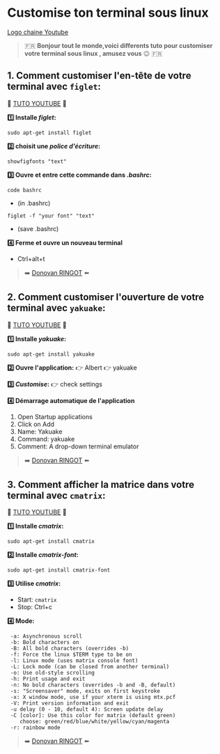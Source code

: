 # Customise ton terminal sous linux

[Logo chaine Youtube](/Downloads/FotoJet2.jpg"Blacktr@ce")

> :fr: **Bonjour tout le monde,voici differents tuto pour customiser votre terminal sous linux , amusez vous** :wink: :fr:

## 1. Comment customiser l'en-tête de votre terminal avec `figlet`:
:movie_camera: [TUTO YOUTUBE](https://www.youtube.com/watch?v=yz6n8TJgvLk&t=54s) :movie_camera: 
 
**:one: Installe *figlet*:**
```
sudo apt-get install figlet
```
**:two: choisit une *police d'écriture*:**
```
showfigfonts "text"
```

**:three: Ouvre et entre cette commande dans *.bashrc*:**
```
code bashrc
```
- (in .bashrc)
```
figlet -f "your font" "text"
```
- (save .bashrc)

**:four: Ferme et ouvre un nouveau terminal**
* Ctrl+alt+t

> :arrow_right: [Donovan RINGOT](https://github.com/DRINGOT) :arrow_left:

## 2. Comment customiser l'ouverture de votre terminal avec `yakuake`:   
:movie_camera: [TUTO YOUTUBE](https://www.youtube.com/watch?v=NDeWaaZMj3s) :movie_camera: 
 
**:one: Installe *yakuake*:**
```
sudo apt-get install yakuake
```

**:two: Ouvre l'application:**
:point_right: Albert :point_right: yakuake
     
**:three: *Customise*:**
:point_right: check settings     

**:four: Démarrage automatique de l'application**

1. Open Startup applications
2. Click on Add
3. Name: Yakuake
4. Command: yakuake
5. Comment: A drop-down terminal emulator 

> :arrow_right: [Donovan RINGOT](https://github.com/DRINGOT) :arrow_left:

## 3. Comment afficher la matrice dans votre terminal avec `cmatrix`:
:movie_camera: [TUTO YOUTUBE](https://youtu.be/O0-0j1BD2qE) :movie_camera: 

**:one: Installe *cmatrix*:**
```
sudo apt-get install cmatrix
```

**:two: Installe *cmatrix-font*:**
```
sudo apt-get install cmatrix-font
```
  
**:three: Utilise *cmatrix*:**
* Start: `cmatrix`
* Stop: Ctrl+c
      
**:four: Mode:**
```
 -a: Asynchronous scroll
 -b: Bold characters on
 -B: All bold characters (overrides -b)
 -f: Force the linux $TERM type to be on
 -l: Linux mode (uses matrix console font)
 -L: Lock mode (can be closed from another terminal)
 -o: Use old-style scrolling
 -h: Print usage and exit
 -n: No bold characters (overrides -b and -B, default)
 -s: "Screensaver" mode, exits on first keystroke
 -x: X window mode, use if your xterm is using mtx.pcf
 -V: Print version information and exit
 -u delay (0 - 10, default 4): Screen update delay
 -C [color]: Use this color for matrix (default green)
    choose: green/red/blue/white/yellow/cyan/magenta
 -r: rainbow mode
```

> :arrow_right: [Donovan RINGOT](https://github.com/DRINGOT) :arrow_left:
